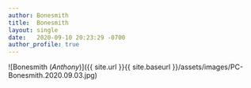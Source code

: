 ```yaml
---
author: Bonesmith
title:  Bonesmith
layout: single
date:   2020-09-10 20:23:29 -0700
author_profile: true
---
```


![Bonesmith (_Anthony_)]({{ site.url }}{{ site.baseurl }}/assets/images/PC-Bonesmith.2020.09.03.jpg)

